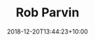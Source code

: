 ---
title: "Rob Parvin"
date: 2018-12-20T13:44:23+10:00
draft: false
jobtitle: "Ruby on Rails Developer (2.1 years)"
weight: 2.1
---